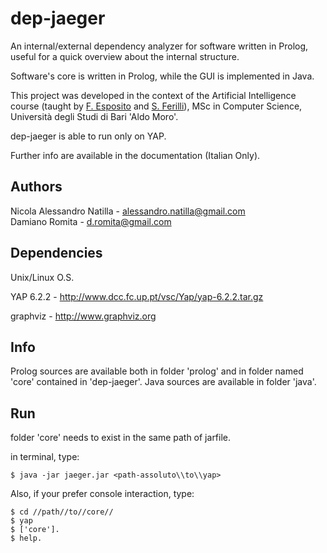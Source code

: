 dep-jaeger
=========

An internal/external dependency analyzer for software written in Prolog, useful for a quick overview about the internal structure.

Software's core is written in Prolog, while the GUI is implemented in Java.

This project was developed in the context of the Artificial Intelligence course (taught by <a href="http://lacam.di.uniba.it:8000/people/FlorianaEsposito.html">F. Esposito</a> and <a href="http://lacam.di.uniba.it:8000/~ferilli/ufficiale/ferilli.html">S. Ferilli</a>), MSc in Computer Science, Università degli Studi di Bari 'Aldo Moro'.

dep-jaeger is able to run only on YAP.

Further info are available in the documentation (Italian Only).


## Authors 


Nicola Alessandro Natilla - alessandro.natilla@gmail.com	
Damiano Romita - d.romita@gmail.com

## Dependencies

Unix/Linux O.S.

YAP 6.2.2 - http://www.dcc.fc.up.pt/vsc/Yap/yap-6.2.2.tar.gz

graphviz - http://www.graphviz.org


## Info


Prolog sources are available both in folder 'prolog' and in folder named 'core' contained in 'dep-jaeger'. 
Java sources are available in folder 'java'.

## Run


folder 'core' needs to exist in the same path of jarfile.

in terminal, type:  

	$ java -jar jaeger.jar <path-assoluto\\to\\yap>

Also, if your prefer console interaction, type:
	
	$ cd //path//to//core//
	$ yap
	$ ['core'].
	$ help.
	
